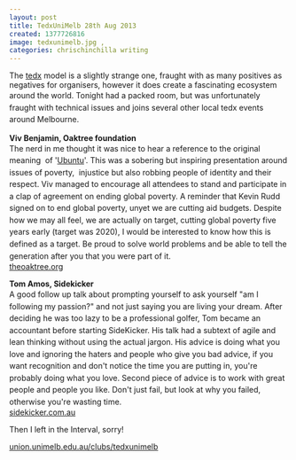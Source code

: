 ```yaml
---
layout: post
title: TedxUniMelb 28th Aug 2013
created: 1377726816
image: tedxunimelb.jpg , 
categories: chrischinchilla writing 
---
```



The <a href="http://www.ted.com/tedx" target="_blank">tedx</a> model is a slightly strange one, fraught with as many positives as negatives for organisers, however it does create a fascinating ecosystem around the world.&nbsp;<span style="line-height: 1.538em;">Tonight had a packed room, but was unfortunately fraught with technical issues and joins several other local tedx events around Melbourne.</span>

<strong>Viv Benjamin, Oaktree foundation</strong><br /><span style="line-height: 1.538em;">The nerd in me thought it was nice to hear a reference to the original meaning&nbsp; of &#39;<a href="http://en.wikipedia.org/wiki/Ubuntu" target="_blank">Ubuntu</a>&#39;. This was a sobering but inspiring presentation around issues of poverty,&nbsp; injustice but also robbing people of identity and their respect. Viv managed to encourage all attendees to stand and participate in a clap of agreement on ending global poverty. A reminder that Kevin Rudd signed on to end global poverty, unyet we are cutting aid budgets. Despite how we may all feel, we are actually on target, cutting global poverty five years early (target was 2020), I would be interested to know how this is defined as a target. Be proud to solve world problems and be able to tell the generation after you that you were part of it.</span><br /><a href="http://theoaktree.org/" target="_blank">theoaktree.org</a>

<strong>Tom Amos, Sidekicker</strong><br /><span style="line-height: 1.538em;">A good follow up talk about prompting yourself to ask yourself &quot;am I following my passion?&quot; and not just saying you are living your dream. After deciding he was too lazy to be a professional golfer, Tom became an accountant before starting SideKicker. His talk had a subtext of agile and lean thinking without using the actual jargon. His advice is doing what you love and ignoring the haters and people who give you bad advice, if you want recognition and don&#39;t notice the time you are putting in, you&#39;re probably doing what you love. Second piece of advice is to work with great people and people you like. Don&#39;t just fail, but look at why you failed, otherwise you&#39;re wasting time.</span><br /><a href="https://www.sidekicker.com.au/" target="_blank">sidekicker.com.au</a>

Then I left in the Interval, sorry!

<a href="http://union.unimelb.edu.au/clubs/tedxunimelb" target="_blank">union.unimelb.edu.au/clubs/tedxunimelb</a>

&nbsp;
